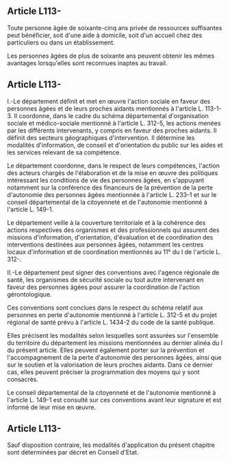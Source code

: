 ## Article L113-

Toute personne âgée de soixante-cinq ans privée de ressources suffisantes peut bénéficier, soit d'une aide à
domicile, soit d'un accueil chez des particuliers ou dans un établissement.

Les personnes âgées de plus de soixante ans peuvent obtenir les mêmes avantages lorsqu'elles sont reconnues
inaptes au travail.

## Article L113-


I.-Le département définit et met en œuvre l'action sociale en faveur des personnes âgées et de leurs proches
aidants mentionnés à l'article L. 113-1-3. Il coordonne, dans le cadre du schéma départemental d'organisation
sociale et médico-sociale mentionné à l'article L. 312-5, les actions menées par les différents intervenants,
y compris en faveur des proches aidants. Il définit des secteurs géographiques d'intervention. Il détermine
les modalités d'information, de conseil et d'orientation du public sur les aides et les services relevant de sa
compétence.

Le département coordonne, dans le respect de leurs compétences, l'action des acteurs chargés de l'élaboration
et de la mise en œuvre des politiques intéressant les conditions de vie des personnes âgées, en s'appuyant
notamment sur la conférence des financeurs de la prévention de la perte d'autonomie des personnes âgées
mentionnée à l'article L. 233-1 et sur le conseil départemental de la citoyenneté et de l'autonomie mentionné
à l'article L. 149-1.

Le département veille à la couverture territoriale et à la cohérence des actions respectives des organismes et
des professionnels qui assurent des missions d'information, d'orientation, d'évaluation et de coordination des
interventions destinées aux personnes âgées, notamment les centres locaux d'information et de coordination
mentionnés au 11° du I de l'article L. 312-.

II.-Le département peut signer des conventions avec l'agence régionale de santé, les organismes de sécurité
sociale ou tout autre intervenant en faveur des personnes âgées pour assurer la coordination de l'action
gérontologique.

Ces conventions sont conclues dans le respect du schéma relatif aux personnes en perte d'autonomie
mentionné à l'article L. 312-5 et du projet régional de santé prévu à l'article L. 1434-2 du code de la santé
publique.

Elles précisent les modalités selon lesquelles sont assurées sur l'ensemble du territoire du département
les missions mentionnées au dernier alinéa du I du présent article. Elles peuvent également porter sur la
prévention et l'accompagnement de la perte d'autonomie des personnes âgées, ainsi que sur le soutien et
la valorisation de leurs proches aidants. Dans ce dernier cas, elles peuvent préciser la programmation des
moyens qui y sont consacrés.

Le conseil départemental de la citoyenneté et de l'autonomie mentionné à l'article L. 149-1 est consulté sur
ces conventions avant leur signature et est informé de leur mise en œuvre.

## Article L113-

Sauf disposition contraire, les modalités d'application du présent chapitre sont déterminées par décret en
Conseil d'Etat.


